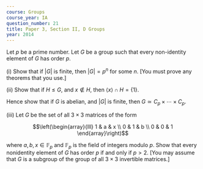 ```yaml
---
course: Groups
course_year: IA
question_number: 21
title: Paper 3, Section II, D Groups
year: 2014
---
```




Let $p$ be a prime number. Let $G$ be a group such that every non-identity element of $G$ has order $p$.

(i) Show that if $|G|$ is finite, then $|G|=p^{n}$ for some $n$. [You must prove any theorems that you use.]

(ii) Show that if $H \leqslant G$, and $x \notin H$, then $\langle x\rangle \cap H=\{1\}$.

Hence show that if $G$ is abelian, and $|G|$ is finite, then $G \simeq C_{p} \times \cdots \times C_{p}$.

(iii) Let $G$ be the set of all $3 \times 3$ matrices of the form

$$\left(\begin{array}{lll}
1 & a & x \\
0 & 1 & b \\
0 & 0 & 1
\end{array}\right)$$

where $a, b, x \in \mathbb{F}_{p}$ and $\mathbb{F}_{p}$ is the field of integers modulo $p$. Show that every nonidentity element of $G$ has order $p$ if and only if $p>2$. [You may assume that $G$ is a subgroup of the group of all $3 \times 3$ invertible matrices.]